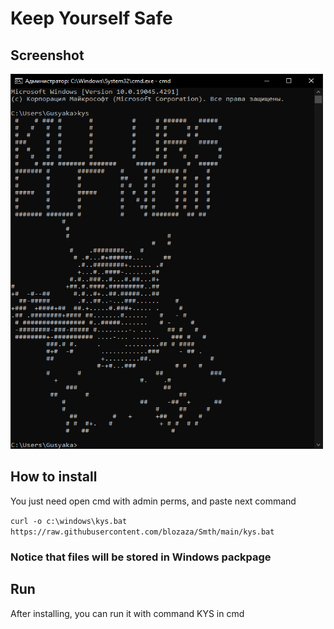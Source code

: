 # Keep Yourself Safe

## Screenshot
<img src="Screen.png"  width="500" height="600" alt="screen.png">

## How to install
<p> You just need open cmd with admin perms, and paste next command<p/>

```curl -o c:\windows\kys.bat https://raw.githubusercontent.com/blozaza/Smth/main/kys.bat```
### Notice that files will be stored in Windows packpage

## Run
<p> After installing, you can run it with command KYS in cmd <p/>
